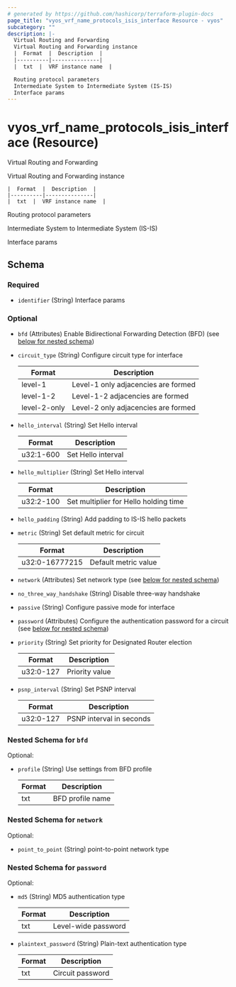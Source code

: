 ```yaml
---
# generated by https://github.com/hashicorp/terraform-plugin-docs
page_title: "vyos_vrf_name_protocols_isis_interface Resource - vyos"
subcategory: ""
description: |-
  Virtual Routing and Forwarding
  Virtual Routing and Forwarding instance
  |  Format  |  Description  |
  |----------|---------------|
  |  txt  |  VRF instance name  |

  Routing protocol parameters
  Intermediate System to Intermediate System (IS-IS)
  Interface params
---
```


# vyos_vrf_name_protocols_isis_interface (Resource)

Virtual Routing and Forwarding

Virtual Routing and Forwarding instance

    |  Format  |  Description  |
    |----------|---------------|
    |  txt  |  VRF instance name  |

Routing protocol parameters

Intermediate System to Intermediate System (IS-IS)

Interface params



<!-- schema generated by tfplugindocs -->
## Schema

### Required

- `identifier` (String) Interface params

### Optional

- `bfd` (Attributes) Enable Bidirectional Forwarding Detection (BFD) (see [below for nested schema](#nestedatt--bfd))
- `circuit_type` (String) Configure circuit type for interface

    |  Format  |  Description  |
    |----------|---------------|
    |  level-1  |  Level-1 only adjacencies are formed  |
    |  level-1-2  |  Level-1-2 adjacencies are formed  |
    |  level-2-only  |  Level-2 only adjacencies are formed  |
- `hello_interval` (String) Set Hello interval

    |  Format  |  Description  |
    |----------|---------------|
    |  u32:1-600  |  Set Hello interval  |
- `hello_multiplier` (String) Set Hello interval

    |  Format  |  Description  |
    |----------|---------------|
    |  u32:2-100  |  Set multiplier for Hello holding time  |
- `hello_padding` (String) Add padding to IS-IS hello packets
- `metric` (String) Set default metric for circuit

    |  Format  |  Description  |
    |----------|---------------|
    |  u32:0-16777215  |  Default metric value  |
- `network` (Attributes) Set network type (see [below for nested schema](#nestedatt--network))
- `no_three_way_handshake` (String) Disable three-way handshake
- `passive` (String) Configure passive mode for interface
- `password` (Attributes) Configure the authentication password for a circuit (see [below for nested schema](#nestedatt--password))
- `priority` (String) Set priority for Designated Router election

    |  Format  |  Description  |
    |----------|---------------|
    |  u32:0-127  |  Priority value  |
- `psnp_interval` (String) Set PSNP interval

    |  Format  |  Description  |
    |----------|---------------|
    |  u32:0-127  |  PSNP interval in seconds  |

<a id="nestedatt--bfd"></a>
### Nested Schema for `bfd`

Optional:

- `profile` (String) Use settings from BFD profile

    |  Format  |  Description  |
    |----------|---------------|
    |  txt  |  BFD profile name  |


<a id="nestedatt--network"></a>
### Nested Schema for `network`

Optional:

- `point_to_point` (String) point-to-point network type


<a id="nestedatt--password"></a>
### Nested Schema for `password`

Optional:

- `md5` (String) MD5 authentication type

    |  Format  |  Description  |
    |----------|---------------|
    |  txt  |  Level-wide password  |
- `plaintext_password` (String) Plain-text authentication type

    |  Format  |  Description  |
    |----------|---------------|
    |  txt  |  Circuit password  |
